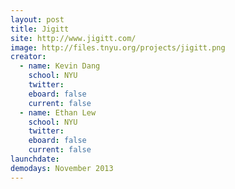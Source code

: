 ```yaml
---
layout: post
title: Jigitt
site: http://www.jigitt.com/
image: http://files.tnyu.org/projects/jigitt.png
creator: 
  - name: Kevin Dang
    school: NYU
    twitter:
    eboard: false
    current: false
  - name: Ethan Lew
    school: NYU
    twitter:
    eboard: false
    current: false
launchdate:
demodays: November 2013
---
```

